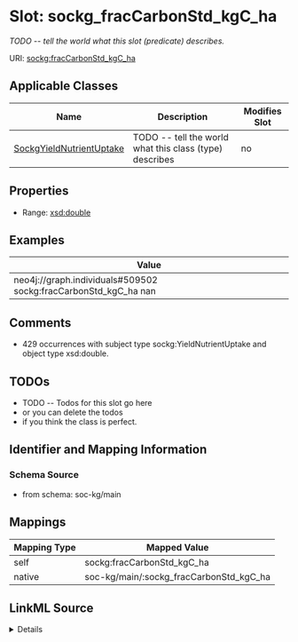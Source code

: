 

# Slot: sockg_fracCarbonStd_kgC_ha


_TODO -- tell the world what this slot (predicate) describes._





URI: [sockg:fracCarbonStd_kgC_ha](http://www.semanticweb.org/sockg/ontologies/2024/0/soil-carbon-ontology/fracCarbonStd_kgC_ha)



<!-- no inheritance hierarchy -->





## Applicable Classes

| Name | Description | Modifies Slot |
| --- | --- | --- |
| [SockgYieldNutrientUptake](../classes/SockgYieldNutrientUptake.md) | TODO -- tell the world what this class (type) describes |  no  |







## Properties

* Range: [xsd:double](http://www.w3.org/2001/XMLSchema#double)






## Examples

| Value |
| --- |
| neo4j://graph.individuals#509502 sockg:fracCarbonStd_kgC_ha nan |

## Comments

* 429 occurrences with subject type sockg:YieldNutrientUptake and object type xsd:double.

## TODOs

* TODO -- Todos for this slot go here
* or you can delete the todos
* if you think the class is perfect.

## Identifier and Mapping Information







### Schema Source


* from schema: soc-kg/main




## Mappings

| Mapping Type | Mapped Value |
| ---  | ---  |
| self | sockg:fracCarbonStd_kgC_ha |
| native | soc-kg/main/:sockg_fracCarbonStd_kgC_ha |




## LinkML Source

<details>
```yaml
name: sockg_fracCarbonStd_kgC_ha
description: TODO -- tell the world what this slot (predicate) describes.
todos:
- TODO -- Todos for this slot go here
- or you can delete the todos
- if you think the class is perfect.
comments:
- 429 occurrences with subject type sockg:YieldNutrientUptake and object type xsd:double.
examples:
- value: neo4j://graph.individuals#509502 sockg:fracCarbonStd_kgC_ha nan
from_schema: soc-kg/main
rank: 1000
slot_uri: sockg:fracCarbonStd_kgC_ha
alias: sockg_fracCarbonStd_kgC_ha
domain_of:
- sockg_YieldNutrientUptake
range: double

```
</details>
